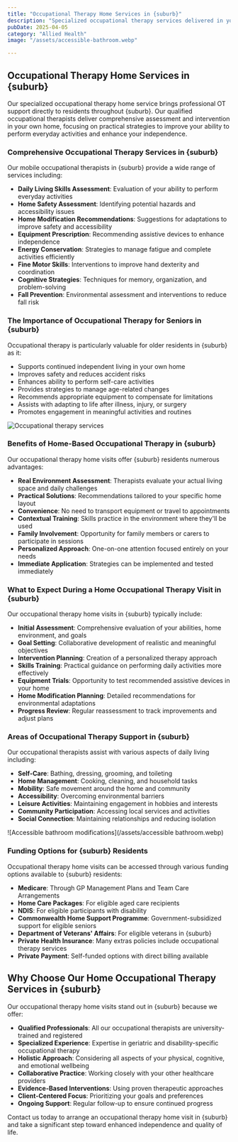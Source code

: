 ```yaml
---
title: "Occupational Therapy Home Services in {suburb}"
description: "Specialized occupational therapy services delivered in your home in {suburb}. Our qualified occupational therapists help improve daily living skills, recommend home modifications, and enhance independence."
pubDate: 2025-04-05
category: "Allied Health"
image: "/assets/accessible-bathroom.webp"

---
```


## Occupational Therapy Home Services in {suburb}

Our specialized occupational therapy home service brings professional OT support directly to residents throughout {suburb}. Our qualified occupational therapists deliver comprehensive assessment and intervention in your own home, focusing on practical strategies to improve your ability to perform everyday activities and enhance your independence.

### Comprehensive Occupational Therapy Services in {suburb}

Our mobile occupational therapists in {suburb} provide a wide range of services including:

- **Daily Living Skills Assessment**: Evaluation of your ability to perform everyday activities
- **Home Safety Assessment**: Identifying potential hazards and accessibility issues
- **Home Modification Recommendations**: Suggestions for adaptations to improve safety and accessibility
- **Equipment Prescription**: Recommending assistive devices to enhance independence
- **Energy Conservation**: Strategies to manage fatigue and complete activities efficiently
- **Fine Motor Skills**: Interventions to improve hand dexterity and coordination
- **Cognitive Strategies**: Techniques for memory, organization, and problem-solving
- **Fall Prevention**: Environmental assessment and interventions to reduce fall risk

### The Importance of Occupational Therapy for Seniors in {suburb}

Occupational therapy is particularly valuable for older residents in {suburb} as it:

- Supports continued independent living in your own home
- Improves safety and reduces accident risks
- Enhances ability to perform self-care activities
- Provides strategies to manage age-related changes
- Recommends appropriate equipment to compensate for limitations
- Assists with adapting to life after illness, injury, or surgery
- Promotes engagement in meaningful activities and routines

![Occupational therapy services](/assets/occupationaltherapy.webp)

### Benefits of Home-Based Occupational Therapy in {suburb}

Our occupational therapy home visits offer {suburb} residents numerous advantages:

- **Real Environment Assessment**: Therapists evaluate your actual living space and daily challenges
- **Practical Solutions**: Recommendations tailored to your specific home layout
- **Convenience**: No need to transport equipment or travel to appointments
- **Contextual Training**: Skills practice in the environment where they'll be used
- **Family Involvement**: Opportunity for family members or carers to participate in sessions
- **Personalized Approach**: One-on-one attention focused entirely on your needs
- **Immediate Application**: Strategies can be implemented and tested immediately

### What to Expect During a Home Occupational Therapy Visit in {suburb}

Our occupational therapy home visits in {suburb} typically include:

- **Initial Assessment**: Comprehensive evaluation of your abilities, home environment, and goals
- **Goal Setting**: Collaborative development of realistic and meaningful objectives
- **Intervention Planning**: Creation of a personalized therapy approach
- **Skills Training**: Practical guidance on performing daily activities more effectively
- **Equipment Trials**: Opportunity to test recommended assistive devices in your home
- **Home Modification Planning**: Detailed recommendations for environmental adaptations
- **Progress Review**: Regular reassessment to track improvements and adjust plans

### Areas of Occupational Therapy Support in {suburb}

Our occupational therapists assist with various aspects of daily living including:

- **Self-Care**: Bathing, dressing, grooming, and toileting
- **Home Management**: Cooking, cleaning, and household tasks
- **Mobility**: Safe movement around the home and community
- **Accessibility**: Overcoming environmental barriers
- **Leisure Activities**: Maintaining engagement in hobbies and interests
- **Community Participation**: Accessing local services and activities
- **Social Connection**: Maintaining relationships and reducing isolation

![Accessible bathroom modifications](/assets/accessible bathroom.webp)

### Funding Options for {suburb} Residents

Occupational therapy home visits can be accessed through various funding options available to {suburb} residents:

- **Medicare**: Through GP Management Plans and Team Care Arrangements
- **Home Care Packages**: For eligible aged care recipients
- **NDIS**: For eligible participants with disability
- **Commonwealth Home Support Programme**: Government-subsidized support for eligible seniors
- **Department of Veterans' Affairs**: For eligible veterans in {suburb}
- **Private Health Insurance**: Many extras policies include occupational therapy services
- **Private Payment**: Self-funded options with direct billing available

## Why Choose Our Home Occupational Therapy Services in {suburb}

Our occupational therapy home visits stand out in {suburb} because we offer:

- **Qualified Professionals**: All our occupational therapists are university-trained and registered
- **Specialized Experience**: Expertise in geriatric and disability-specific occupational therapy
- **Holistic Approach**: Considering all aspects of your physical, cognitive, and emotional wellbeing
- **Collaborative Practice**: Working closely with your other healthcare providers
- **Evidence-Based Interventions**: Using proven therapeutic approaches
- **Client-Centered Focus**: Prioritizing your goals and preferences
- **Ongoing Support**: Regular follow-up to ensure continued progress

Contact us today to arrange an occupational therapy home visit in {suburb} and take a significant step toward enhanced independence and quality of life. 